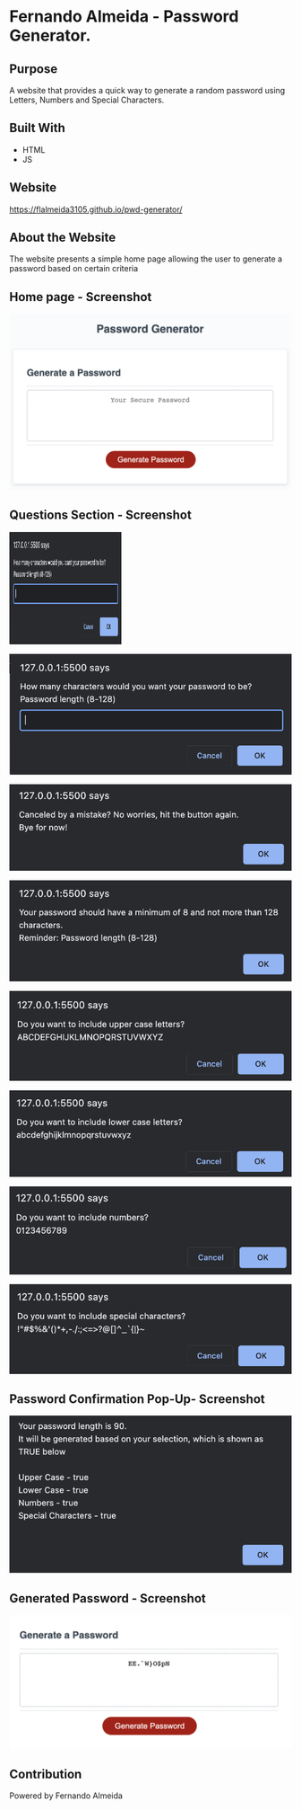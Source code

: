 # Fernando Almeida - Password Generator.

## Purpose
A website that provides a quick way to generate a random password using Letters, Numbers and Special Characters.

## Built With
* HTML
* JS

## Website
https://flalmeida3105.github.io/pwd-generator/

## About the Website
The website presents a simple home page allowing the user to generate a password based on certain criteria

## Home page - Screenshot
![Home Page Screenshot](assets/screenshots/home-page.png)

## Questions Section - Screenshot
<img src="assets/screenshots/question1.png"  width="200" height="200" >

![Question 1 - Screenshot](assets/screenshots/question1.png)

![Question 1 - Cancelled Screenshot](assets/screenshots/question1-canceled.png)

![Question 1 - Reminder Screenshot](assets/screenshots/question1-reminder.png)

![Question 2 - Screenshot](assets/screenshots/question2.png)

![Question 3 - Screenshot](assets/screenshots/question3.png)

![Question 4 - Screenshot](assets/screenshots/question4.png)

![Question 5 - Screenshot](assets/screenshots/question5.png)

## Password Confirmation Pop-Up- Screenshot
![Password Confirmation Pop-Up - Screenshot](assets/screenshots/password-confirmation.png)

## Generated Password - Screenshot
![Generated Password - Screenshot](assets/screenshots/generated-password.png)

## Contribution
Powered by Fernando Almeida